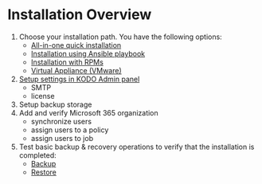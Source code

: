 # Installation Overview

1. Choose your installation path. You have the following options:
   * [​All-in-one quick installation​](quick-install-all-in-one.md)
   * ​[Installation using Ansible playbook​](installation-using-ansible-playbook.md)
   * [​Installation with RPMs​](installation-with-rpms.md)
   * [Virtual Appliance \(VMware\)](virtual-appliance-vmware.md)
2. [Setup settings in KODO Admin panel](../administration/settings/)
   * SMTP  
   * license 
3. Setup backup storage
4. Add and verify Microsoft 365 organization
   * synchronize users 
   * assign users to a policy 
   * assign users to job 
5. Test basic backup & recovery operations to verify that the installation is completed:
   * [Backup](../administration/data-backup/on-demand-backup.md)​ 
   * [Restore](../administration/data-restore/) 

